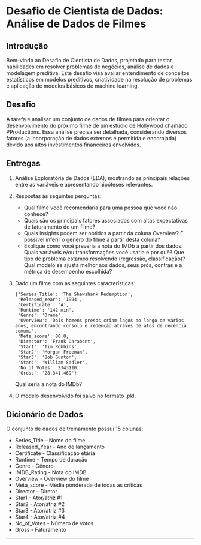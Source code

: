 # Desafio de Cientista de Dados: Análise de Dados de Filmes

## Introdução

Bem-vindo ao Desafio de Cientista de Dados, projetado para testar habilidades em resolver problemas de negócios, análise de dados e modelagem preditiva. Este desafio visa avaliar entendimento de conceitos estatísticos em modelos preditivos, criatividade na resolução de problemas e aplicação de modelos básicos de machine learning.

## Desafio

A tarefa é analisar um conjunto de dados de filmes para orientar o desenvolvimento do próximo filme de um estúdio de Hollywood chamado PProductions. Essa análise precisa ser detalhada, considerando diversos fatores (a incorporação de dados externos é permitida e encorajada) devido aos altos investimentos financeiros envolvidos.

## Entregas

1. Análise Exploratória de Dados (EDA), mostrando as principais relações entre as variáveis e apresentando hipóteses relevantes.

2. Respostas às seguintes perguntas:
   - Qual filme você recomendaria para uma pessoa que você não conhece?
   - Quais são os principais fatores associados com altas expectativas de faturamento de um filme?
   - Quais insights podem ser obtidos a partir da coluna Overview? É possível inferir o gênero do filme a partir desta coluna?
   - Explique como você preveria a nota do IMDb a partir dos dados. Quais variáveis e/ou transformações você usaria e por quê? Que tipo de problema estamos resolvendo (regressão, classificação)? Qual modelo se ajusta melhor aos dados, seus prós, contras e a métrica de desempenho escolhida?

3. Dado um filme com as seguintes características:
   ```
   {'Series_Title': 'The Shawshank Redemption',
    'Released_Year': '1994',
    'Certificate': 'A',
    'Runtime': '142 min',
    'Genre': 'Drama',
    'Overview': 'Dois homens presos criam laços ao longo de vários anos, encontrando consolo e redenção através de atos de decência comum.',
    'Meta_score': 80.0,
    'Director': 'Frank Darabont',
    'Star1': 'Tim Robbins',
    'Star2': 'Morgan Freeman',
    'Star3': 'Bob Gunton',
    'Star4': 'William Sadler',
    'No_of_Votes': 2343110,
    'Gross': '28,341,469'}
   ```
   Qual seria a nota do IMDb?

4. O modelo desenvolvido foi salvo no formato .pkl.

## Dicionário de Dados

O conjunto de dados de treinamento possui 15 colunas:
* Series_Title – Nome do filme
* Released_Year - Ano de lançamento
* Certificate - Classificação etária
* Runtime – Tempo de duração
* Genre - Gênero
* IMDB_Rating - Nota do IMDB
* Overview - Overview do filme
* Meta_score - Média ponderada de todas as críticas 
* Director – Diretor
* Star1 - Ator/atriz #1
* Star2 - Ator/atriz #2
* Star3 - Ator/atriz #3
* Star4 - Ator/atriz #4
* No_of_Votes - Número de votos
* Gross - Faturamento

---

